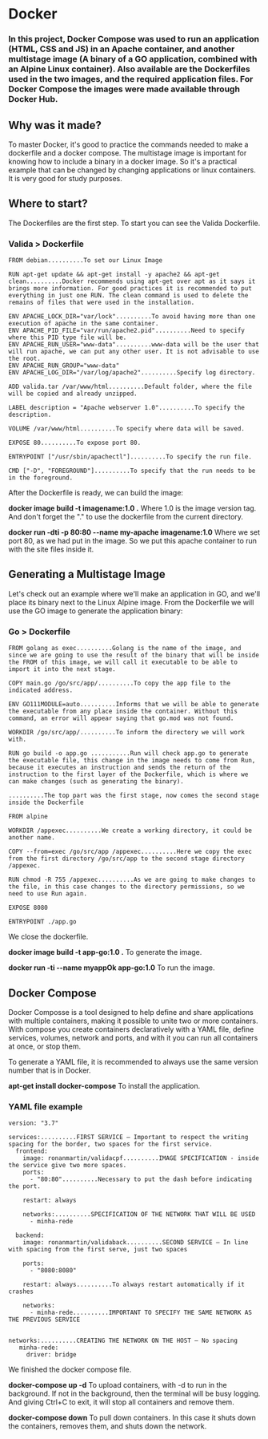 # Docker

### In this project, Docker Compose was used to run an application (HTML, CSS and JS) in an Apache container, and another multistage image (A binary of a GO application, combined with an Alpine Linux container). Also available are the Dockerfiles used in the two images, and the required application files. For Docker Compose the images were made available through Docker Hub.

## **Why was it made?**

To master Docker, it's good to practice the commands needed to make a dockerfile and a docker compose. The multistage image is important for knowing how to include a binary in a docker image. So it's a practical example that can be changed by changing applications or linux containers. It is very good for study purposes.

## **Where to start?**

The Dockerfiles are the first step. To start you can see the Valida Dockerfile.

### Valida > Dockerfile

```
FROM debian..........To set our Linux Image

RUN apt-get update && apt-get install -y apache2 && apt-get clean..........Docker recommends using apt-get over apt as it says it brings more information. For good practices it is recommended to put everything in just one RUN. The clean command is used to delete the remains of files that were used in the installation.

ENV APACHE_LOCK_DIR="var/lock"..........To avoid having more than one execution of apache in the same container.
ENV APACHE_PID_FILE="var/run/apache2.pid"..........Need to specify where this PID type file will be.
ENV APACHE_RUN_USER="www-data"..........www-data will be the user that will run apache, we can put any other user. It is not advisable to use the root.
ENV APACHE_RUN_GROUP="www-data"
ENV APACHE_LOG_DIR="/var/log/apache2"..........Specify log directory.

ADD valida.tar /var/www/html..........Default folder, where the file will be copied and already unzipped.

LABEL description = "Apache webserver 1.0"..........To specify the description.

VOLUME /var/www/html..........To specify where data will be saved.

EXPOSE 80..........To expose port 80.

ENTRYPOINT ["/usr/sbin/apachectl"]..........To specify the run file.

CMD ["-D", "FOREGROUND"]..........To specify that the run needs to be in the foreground.
```

After the Dockerfile is ready, we can build the image:

**docker image build -t imagename:1.0 .** Where 1.0 is the image version tag. And don't forget the "." to use the dockerfile from the current directory.

**docker run -dti -p 80:80 --name my-apache imagename:1.0** Where we set port 80, as we had put in the image. So we put this apache container to run with the site files inside it.

## **Generating a Multistage Image**

Let's check out an example where we'll make an application in GO, and we'll place its binary next to the Linux Alpine image. From the Dockerfile we will use the GO image to generate the application binary:

### Go > Dockerfile

```
FROM golang as exec..........Golang is the name of the image, and since we are going to use the result of the binary that will be inside the FROM of this image, we will call it executable to be able to import it into the next stage.

COPY main.go /go/src/app/..........To copy the app file to the indicated address.

ENV GO111MODULE=auto..........Informs that we will be able to generate the executable from any place inside the container. Without this command, an error will appear saying that go.mod was not found.

WORKDIR /go/src/app/..........To inform the directory we will work with.

RUN go build -o app.go ...........Run will check app.go to generate the executable file, this change in the image needs to come from Run, because it executes an instruction and sends the return of the instruction to the first layer of the Dockerfile, which is where we can make changes (such as generating the binary).

..........The top part was the first stage, now comes the second stage inside the Dockerfile

FROM alpine

WORKDIR /appexec..........We create a working directory, it could be another name.

COPY --from=exec /go/src/app /appexec..........Here we copy the exec from the first directory /go/src/app to the second stage directory /appexec.

RUN chmod -R 755 /appexec..........As we are going to make changes to the file, in this case changes to the directory permissions, so we need to use Run again.

EXPOSE 8080

ENTRYPOINT ./app.go
```

We close the dockerfile.

**docker image build -t app-go:1.0 .** To generate the image.

**docker run -ti --name myappOk app-go:1.0** To run the image.

## **Docker Compose**

Docker Composse is a tool designed to help define and share applications with multiple containers, making it possible to unite two or more containers. With compose you create containers declaratively with a YAML file, define services, volumes, network and ports, and with it you can run all containers at once, or stop them.

To generate a YAML file, it is recommended to always use the same version number that is in Docker.

**apt-get install docker-compose** To install the application.

### YAML file example

```
version: "3.7"

services:..........FIRST SERVICE – Important to respect the writing spacing for the border, two spaces for the first service.
  frontend:
    image: ronanmartin/validacpf..........IMAGE SPECIFICATION - inside the service give two more spaces.
    ports:
      - "80:80"..........Necessary to put the dash before indicating the port.

    restart: always

    networks:..........SPECIFICATION OF THE NETWORK THAT WILL BE USED
      - minha-rede

  backend:
    image: ronanmartin/validaback..........SECOND SERVICE – In line with spacing from the first serve, just two spaces

    ports:
      - "8080:8080"

    restart: always..........To always restart automatically if it crashes

    networks:
      - minha-rede..........IMPORTANT TO SPECIFY THE SAME NETWORK AS THE PREVIOUS SERVICE


networks:..........CREATING THE NETWORK ON THE HOST – No spacing
   minha-rede:
     driver: bridge
```

We finished the docker compose file.

**docker-compose up -d** To upload containers, with -d to run in the background. If not in the background, then the terminal will be busy logging. And giving Ctrl+C to exit, it will stop all containers and remove them.

**docker-compose down** To pull down containers. In this case it shuts down the containers, removes them, and shuts down the network.
